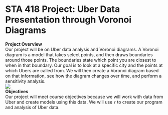# STA 418 Project: Uber Data Presentation through Voronoi Diagrams
**Project Overview**\
Our project will be on Uber data analysis and Voronoi diagrams. A Voronoi diagram is a model that takes select points, and then draws boundaries around those points. The boundaries state which point you are closest to when in that boundary. Our goal is to look at a specific city and the points at which Ubers are called from. We will then create a Voronoi diagram based on that information, see how the diagram changes over time, and perform a sensitivity analysis.\
![](https://upload.wikimedia.org/wikipedia/commons/thumb/5/54/Euclidean_Voronoi_diagram.svg/1200px-Euclidean_Voronoi_diagram.svg.png)\
**Objectives**\
Our project will meet course objectives because we will work with data from Uber and create models using this data. We will use `r` to create our program and analysis of Uber data.
